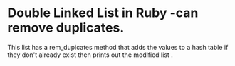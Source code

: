 # Double Linked List in Ruby -can remove duplicates.

This list has a rem_dupicates method that adds the values to a hash table if
they don't already exist then prints out the modified list .
